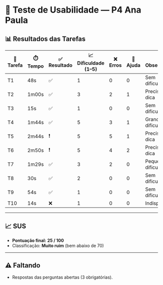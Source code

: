 # 👤 Teste de Usabilidade — P4 Ana Paula

## 📊 Resultados das Tarefas
| 📝 Tarefa | ⏱️ Tempo | ✅ Resultado | 📈 Dificuldade (1–5) | ❌ Erros | 🙋 Ajuda | 🔎 Observações |
|-----------|----------|--------------|----------------------|----------|----------|----------------|
| T1  | 48s   | ✅ | 1 | 0 | 0 | Sem dificuldades |
| T2  | 1m00s | ✅ | 3 | 2 | 1 | Precisou de dica |
| T3  | 15s   | ✅ | 1 | 0 | 0 | Sem dificuldades |
| T4  | 1m44s | ✅ | 5 | 3 | 1 | Grande dificuldade |
| T5  | 2m44s | ❗ | 5 | 5 | 1 | Precisou de dica |
| T6  | 2m50s | ❗ | 5 | 4 | 2 | Precisou de dica |
| T7  | 1m29s | ✅ | 3 | 2 | 0 | Pequena dificuldade |
| T8  | 30s   | ✅ | 2 | 0 | 0 | Sem dificuldades |
| T9  | 54s   | ✅ | 1 | 0 | 0 | Sem dificuldades |
| T10 | 14s   | ❌ | 1 | 0 | 0 | Indisponível |

---

## 📈 SUS
- **Pontuação final:** **25 / 100**  
- Classificação: **Muito ruim** (bem abaixo de 70)

---

## ⚠️ Faltando
- Respostas das perguntas abertas (3 obrigatórias).
